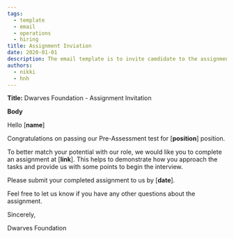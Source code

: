 ```yaml
---
tags: 
  - template
  - email
  - operations
  - hiring
title: Assignment Inviation
date: 2020-01-01
description: The email template is to invite camdidate to the assignment round.  
authors: 
  - nikki
  - hnh
---
```


**Title:** Dwarves Foundation - Assignment Invitation

**Body**

Hello [**name**]

Congratulations on passing our Pre-Assessment test for [**position**] position.

To better match your potential with our role, we would like you to complete an assignment at [**link**]. This helps to demonstrate how you approach the tasks and provide us with some points to begin the interview.

Please submit your completed assignment to us by [**date**].

Feel free to let us know if you have any other questions about the assignment.

Sincerely,

Dwarves Foundation
